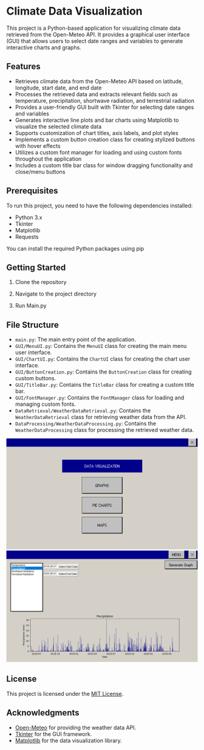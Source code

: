 # Climate Data Visualization

This project is a Python-based application for visualizing climate data retrieved from the Open-Meteo API. It provides a graphical user interface (GUI) that allows users to select date ranges and variables to generate interactive charts and graphs.

## Features

- Retrieves climate data from the Open-Meteo API based on latitude, longitude, start date, and end date
- Processes the retrieved data and extracts relevant fields such as temperature, precipitation, shortwave radiation, and terrestrial radiation
- Provides a user-friendly GUI built with Tkinter for selecting date ranges and variables
- Generates interactive line plots and bar charts using Matplotlib to visualize the selected climate data
- Supports customization of chart titles, axis labels, and plot styles
- Implements a custom button creation class for creating stylized buttons with hover effects
- Utilizes a custom font manager for loading and using custom fonts throughout the application
- Includes a custom title bar class for window dragging functionality and close/menu buttons

## Prerequisites

To run this project, you need to have the following dependencies installed:

- Python 3.x
- Tkinter
- Matplotlib
- Requests

You can install the required Python packages using pip

## Getting Started

1. Clone the repository

2. Navigate to the project directory

3. Run Main.py

## File Structure

- `main.py`: The main entry point of the application.
- `GUI/MenuUI.py`: Contains the `MenuUI` class for creating the main menu user interface.
- `GUI/ChartUI.py`: Contains the `ChartUI` class for creating the chart user interface.
- `GUI/ButtonCreation.py`: Contains the `ButtonCreation` class for creating custom buttons.
- `GUI/TitleBar.py`: Contains the `TitleBar` class for creating a custom title bar.
- `GUI/FontManager.py`: Contains the `FontManager` class for loading and managing custom fonts.
- `DataRetrieval/WeatherDataRetrieval.py`: Contains the `WeatherDataRetrieval` class for retrieving weather data from the API.
- `DataProcessing/WeatherDataProcessing.py`: Contains the `WeatherDataProcessing` class for processing the retrieved weather data.

![](images/image.png)
![](images/image1.png)

## License

This project is licensed under the [MIT License](LICENSE).

## Acknowledgments

- [Open-Meteo](https://open-meteo.com/) for providing the weather data API.
- [Tkinter](https://docs.python.org/3/library/tkinter.html) for the GUI framework.
- [Matplotlib](https://matplotlib.org/) for the data visualization library.